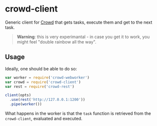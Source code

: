 # crowd-client

Generic client for [Crowd](https://github.com/nicola/crowd) that gets tasks, execute them and get to the next task.

> **Warning**: this is very experimantal - in case you get it to work, you might feel "double rainbow all the way".

## Usage

Ideally, one should be able to do so:

```javascript
var worker = require('crowd-webworker')
var crowd = require('crowd-client')
var rest = require('crowd-rest')

client(opts)
  .use(rest('http://127.0.0.1:1200'))
  .pipe(worker())
```

What happens in the worker is that the `task` function is retrieved from the `crowd-client`, evaluated and executed.

